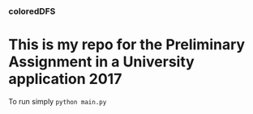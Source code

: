 ### coloredDFS #

# This is my repo for the Preliminary Assignment in a University application 2017

To run simply `python main.py`
